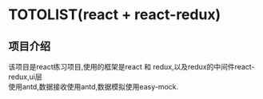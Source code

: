 # TOTOLIST(react + react-redux)

## 项目介绍
该项目是react练习项目,使用的框架是react 和 redux,以及redux的中间件react-redux,ui层  
使用antd,数据接收使用antd,数据模拟使用easy-mock.